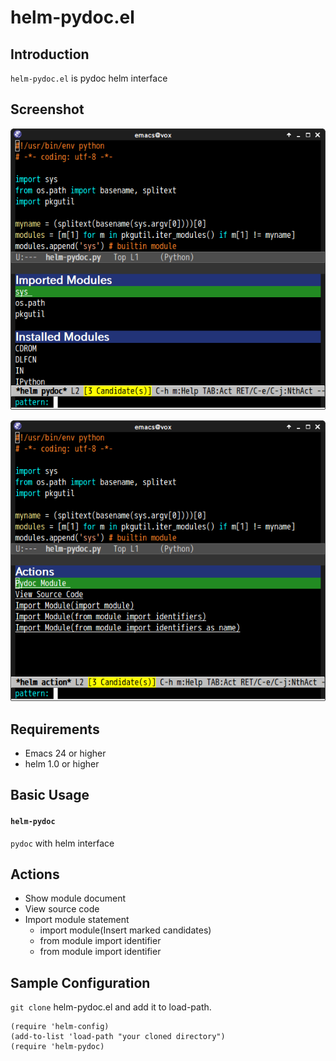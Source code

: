 # helm-pydoc.el

## Introduction
`helm-pydoc.el` is pydoc helm interface


## Screenshot

![helm-pydoc](image/helm-pydoc.png)

![helm-pydoc-action](image/helm-pydoc-action.png)


## Requirements

* Emacs 24 or higher
* helm 1.0 or higher


## Basic Usage

#### `helm-pydoc`

`pydoc` with helm interface


## Actions

* Show module document
* View source code
* Import module statement
    * import module(Insert marked candidates)
    * from module import identifier
    * from module import identifier


## Sample Configuration

`git clone` helm-pydoc.el and add it to load-path.

```elisp
(require 'helm-config)
(add-to-list 'load-path "your cloned directory")
(require 'helm-pydoc)
```
